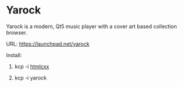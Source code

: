Yarock
======

Yarock is a modern, Qt5 music player with a cover art based collection browser.

URL: https://launchpad.net/yarock

Install:

1) kcp -i [htmlcxx](../../../htmlcxx)

2) kcp -i yarock


